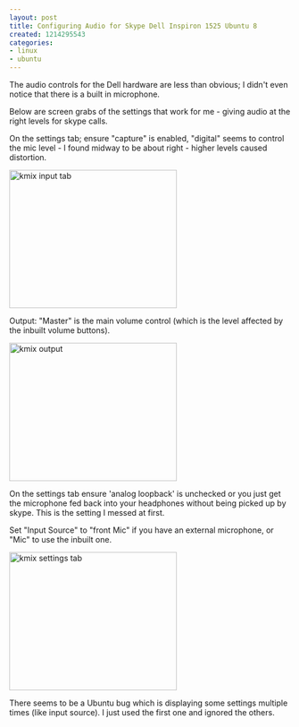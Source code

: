 ```yaml
---
layout: post
title: Configuring Audio for Skype Dell Inspiron 1525 Ubuntu 8
created: 1214295543
categories:
- linux
- ubuntu
---
```

<p>
The audio controls for the Dell hardware are less than obvious; I didn't even notice that there is a built in microphone.
</p>
<p>
Below are screen grabs of the settings that work for me - giving audio at the right levels for skype calls.
</p>
<p>
On the settings tab; ensure &quot;capture&quot; is enabled, &quot;digital&quot; seems to control the mic level - I found midway to be about right - higher levels caused distortion. 
</p>
<!--break-->
<p>
<img src="/sites/default/files/u1/inuput_0.png" alt="kmix input tab" title="kmix input tab" width="300" height="247" />
</p>
<p>
Output: &quot;Master&quot; is the main volume control (which is the level affected by the inbuilt volume buttons).  
</p>
<p>
<img src="/sites/default/files/u1/output_0.png" alt="kmix output" title="Kmix output" width="300" height="247" />
</p>
<p>
On the settings tab ensure 'analog loopback' is unchecked or you just get the microphone fed back into your headphones without being picked up by skype. This is the setting I messed at first. 
</p>
<p>
Set &quot;Input Source&quot; to &quot;front Mic&quot; if you have an external microphone, or &quot;Mic&quot; to use the inbuilt one. 
</p>
<p>
<img src="/sites/default/files/u1/settings_0.png" alt="kmix settings tab" title="kmix settings tab" width="300" height="247" /> 
</p>
<p>
There seems to be a Ubuntu bug which is displaying some settings multiple times (like input source). I just used the first one and ignored the others. 
</p>
